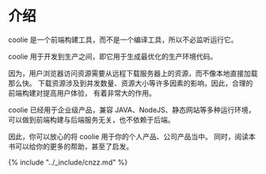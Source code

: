 # 介绍


coolie 是一个前端构建工具，而不是一个编译工具，所以不必监听运行它。

coolie 用于开发到生产之间，即它用于生成最优化的生产环境代码。

因为，用户浏览器访问资源需要从远程下载服务器上的资源，而不像本地直接加载那么快。
下载资源涉及到并发数量、资源大小等许多因素的影响，因此，合理的前端构建对提高用户体验，
有着非常大的作用。

coolie 已经用于企业级产品，兼容 JAVA、NodeJS、静态网站等多种运行环境，
可以做到前端构建与后端服务无关，也不依赖于后端。

因此，你可以放心的将 coolie 用于你的个人产品、公司产品当中。
同时，阅读本书可以给你的更多的帮助，甚至了启发。


{% include "../_include/cnzz.md" %}

